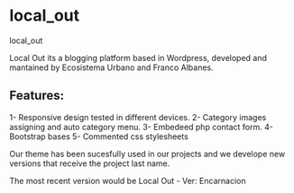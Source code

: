 # local_out
local_out

Local Out its a blogging platform based in Wordpress, developed and mantained by Ecosistema Urbano and Franco Albanes. 

Features:
--------------------------------------------------------------
1- Responsive design tested in different devices.
2- Category images assigning and auto category menu.
3- Embedeed php contact form.
4- Bootstrap bases
5- Commented css stylesheets

Our theme has been sucesfully used in our projects and we develope new versions that receive the
project last name.

The most recent version would be Local Out - Ver: Encarnacion
